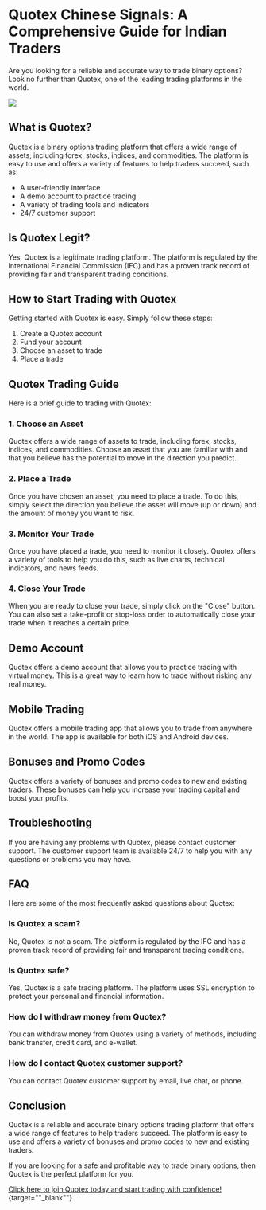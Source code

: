 # Quotex Chinese Signals: A Comprehensive Guide for Indian Traders

Are you looking for a reliable and accurate way to trade binary options?
Look no further than Quotex, one of the leading trading platforms in the
world.

[![](https://static.quotex.io/files/4_en/300_250.jpg)](https://traff.sbs/brokerqxlid)

## What is Quotex?

Quotex is a binary options trading platform that offers a wide range of
assets, including forex, stocks, indices, and commodities. The platform
is easy to use and offers a variety of features to help traders succeed,
such as:

-   A user-friendly interface
-   A demo account to practice trading
-   A variety of trading tools and indicators
-   24/7 customer support

## Is Quotex Legit?

Yes, Quotex is a legitimate trading platform. The platform is regulated
by the International Financial Commission (IFC) and has a proven track
record of providing fair and transparent trading conditions.

## How to Start Trading with Quotex

Getting started with Quotex is easy. Simply follow these steps:

1.  Create a Quotex account
2.  Fund your account
3.  Choose an asset to trade
4.  Place a trade

## Quotex Trading Guide

Here is a brief guide to trading with Quotex:

### 1. Choose an Asset

Quotex offers a wide range of assets to trade, including forex, stocks,
indices, and commodities. Choose an asset that you are familiar with and
that you believe has the potential to move in the direction you predict.

### 2. Place a Trade

Once you have chosen an asset, you need to place a trade. To do this,
simply select the direction you believe the asset will move (up or down)
and the amount of money you want to risk.

### 3. Monitor Your Trade

Once you have placed a trade, you need to monitor it closely. Quotex
offers a variety of tools to help you do this, such as live charts,
technical indicators, and news feeds.

### 4. Close Your Trade

When you are ready to close your trade, simply click on the
"Close" button. You can also set a take-profit or stop-loss order
to automatically close your trade when it reaches a certain price.

## Demo Account

Quotex offers a demo account that allows you to practice trading with
virtual money. This is a great way to learn how to trade without risking
any real money.

## Mobile Trading

Quotex offers a mobile trading app that allows you to trade from
anywhere in the world. The app is available for both iOS and Android
devices.

## Bonuses and Promo Codes

Quotex offers a variety of bonuses and promo codes to new and existing
traders. These bonuses can help you increase your trading capital and
boost your profits.

## Troubleshooting

If you are having any problems with Quotex, please contact customer
support. The customer support team is available 24/7 to help you with
any questions or problems you may have.

## FAQ

Here are some of the most frequently asked questions about Quotex:

### Is Quotex a scam?

No, Quotex is not a scam. The platform is regulated by the IFC and has a
proven track record of providing fair and transparent trading
conditions.

### Is Quotex safe?

Yes, Quotex is a safe trading platform. The platform uses SSL encryption
to protect your personal and financial information.

### How do I withdraw money from Quotex?

You can withdraw money from Quotex using a variety of methods, including
bank transfer, credit card, and e-wallet.

### How do I contact Quotex customer support?

You can contact Quotex customer support by email, live chat, or phone.

## Conclusion

Quotex is a reliable and accurate binary options trading platform that
offers a wide range of features to help traders succeed. The platform is
easy to use and offers a variety of bonuses and promo codes to new and
existing traders.

If you are looking for a safe and profitable way to trade binary
options, then Quotex is the perfect platform for you.

[Click here to join Quotex today and start trading with
confidence!](\%22https://traff.sbs/brokerqxlid\%22){target=""_blank""}

